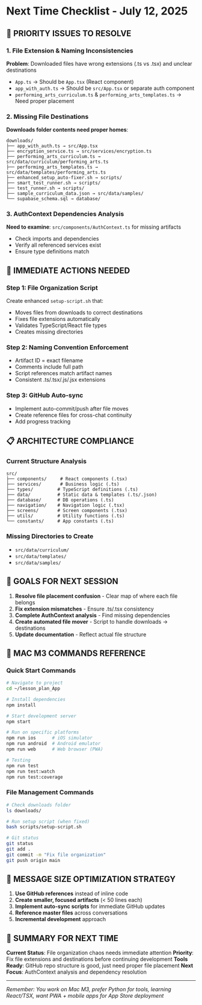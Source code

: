 # Next Time Checklist - July 12, 2025

## 🚨 PRIORITY ISSUES TO RESOLVE

### 1. File Extension & Naming Inconsistencies
**Problem**: Downloaded files have wrong extensions (.ts vs .tsx) and unclear destinations
- `App.ts` → Should be `App.tsx` (React component)
- `app_with_auth.ts` → Should be `src/App.tsx` or separate auth component
- `performing_arts_curriculum.ts` & `performing_arts_templates.ts` → Need proper placement

### 2. Missing File Destinations
**Downloads folder contents need proper homes**:
```
downloads/
├── app_with_auth.ts → src/App.tsx
├── encryption_service.ts → src/services/encryption.ts
├── performing_arts_curriculum.ts → src/data/curriculum/performing_arts.ts
├── performing_arts_templates.ts → src/data/templates/performing_arts.ts
├── enhanced_setup_auto-fixer.sh → scripts/
├── smart_test_runner.sh → scripts/
├── test_runner.sh → scripts/
├── sample_curriculum_data.json → src/data/samples/
└── supabase_schema.sql → database/
```

### 3. AuthContext Dependencies Analysis
**Need to examine**: `src/components/AuthContext.ts` for missing artifacts
- Check imports and dependencies
- Verify all referenced services exist
- Ensure type definitions match

## 🔧 IMMEDIATE ACTIONS NEEDED

### Step 1: File Organization Script
Create enhanced `setup-script.sh` that:
- Moves files from downloads to correct destinations
- Fixes file extensions automatically
- Validates TypeScript/React file types
- Creates missing directories

### Step 2: Naming Convention Enforcement
- Artifact ID = exact filename
- Comments include full path
- Script references match artifact names
- Consistent .ts/.tsx/.js/.jsx extensions

### Step 3: GitHub Auto-sync
- Implement auto-commit/push after file moves
- Create reference files for cross-chat continuity
- Add progress tracking

## 📋 ARCHITECTURE COMPLIANCE

### Current Structure Analysis
```
src/
├── components/     # React components (.tsx)
├── services/       # Business logic (.ts)
├── types/         # TypeScript definitions (.ts)
├── data/          # Static data & templates (.ts/.json)
├── database/      # DB operations (.ts)
├── navigation/    # Navigation logic (.tsx)
├── screens/       # Screen components (.tsx)
├── utils/         # Utility functions (.ts)
└── constants/     # App constants (.ts)
```

### Missing Directories to Create
- `src/data/curriculum/`
- `src/data/templates/`
- `src/data/samples/`

## 🎯 GOALS FOR NEXT SESSION

1. **Resolve file placement confusion** - Clear map of where each file belongs
2. **Fix extension mismatches** - Ensure .ts/.tsx consistency
3. **Complete AuthContext analysis** - Find missing dependencies
4. **Create automated file mover** - Script to handle downloads → destinations
5. **Update documentation** - Reflect actual file structure

## 📱 MAC M3 COMMANDS REFERENCE

### Quick Start Commands
```bash
# Navigate to project
cd ~/lesson_plan_App

# Install dependencies
npm install

# Start development server
npm start

# Run on specific platforms
npm run ios      # iOS simulator
npm run android  # Android emulator
npm run web      # Web browser (PWA)

# Testing
npm run test
npm run test:watch
npm run test:coverage
```

### File Management Commands
```bash
# Check downloads folder
ls downloads/

# Run setup script (when fixed)
bash scripts/setup-script.sh

# Git status
git status
git add .
git commit -m "Fix file organization"
git push origin main
```

## 🔄 MESSAGE SIZE OPTIMIZATION STRATEGY

1. **Use GitHub references** instead of inline code
2. **Create smaller, focused artifacts** (< 50 lines each)
3. **Implement auto-sync scripts** for immediate GitHub updates
4. **Reference master files** across conversations
5. **Incremental development** approach

## 📝 SUMMARY FOR NEXT TIME

**Current Status**: File organization chaos needs immediate attention
**Priority**: Fix file extensions and destinations before continuing development
**Tools Ready**: GitHub repo structure is good, just need proper file placement
**Next Focus**: AuthContext analysis and dependency resolution

---
*Remember: You work on Mac M3, prefer Python for tools, learning React/TSX, want PWA + mobile apps for App Store deployment*